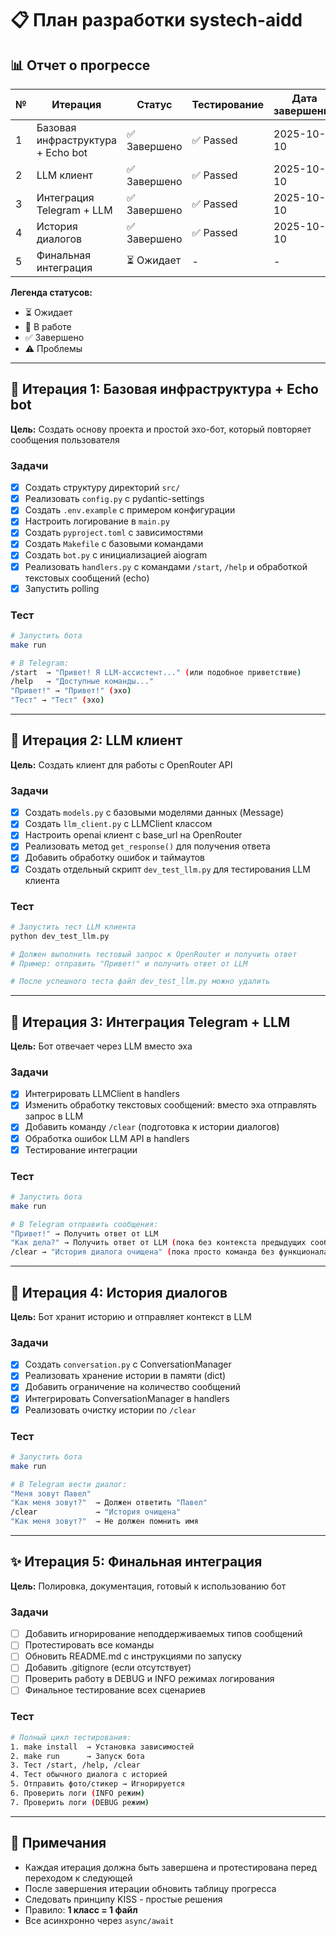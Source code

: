 # 📋 План разработки systech-aidd

## 📊 Отчет о прогрессе

| № | Итерация | Статус | Тестирование | Дата завершения |
|---|----------|--------|--------------|-----------------|
| 1 | Базовая инфраструктура + Echo bot | ✅ Завершено | ✅ Passed | 2025-10-10 |
| 2 | LLM клиент | ✅ Завершено | ✅ Passed | 2025-10-10 |
| 3 | Интеграция Telegram + LLM | ✅ Завершено | ✅ Passed | 2025-10-10 |
| 4 | История диалогов | ✅ Завершено | ✅ Passed | 2025-10-10 |
| 5 | Финальная интеграция | ⏳ Ожидает | - | - |

**Легенда статусов:**
- ⏳ Ожидает
- 🔄 В работе
- ✅ Завершено
- ⚠️ Проблемы

---

## 🚀 Итерация 1: Базовая инфраструктура + Echo bot

**Цель:** Создать основу проекта и простой эхо-бот, который повторяет сообщения пользователя

### Задачи
- [x] Создать структуру директорий `src/`
- [x] Реализовать `config.py` с pydantic-settings
- [x] Создать `.env.example` с примером конфигурации
- [x] Настроить логирование в `main.py`
- [x] Создать `pyproject.toml` с зависимостями
- [x] Создать `Makefile` с базовыми командами
- [x] Создать `bot.py` с инициализацией aiogram
- [x] Реализовать `handlers.py` с командами `/start`, `/help` и обработкой текстовых сообщений (echo)
- [x] Запустить polling

### Тест
```bash
# Запустить бота
make run

# В Telegram:
/start  → "Привет! Я LLM-ассистент..." (или подобное приветствие)
/help   → "Доступные команды..."
"Привет!" → "Привет!" (эхо)
"Тест" → "Тест" (эхо)
```

---

## 🧠 Итерация 2: LLM клиент

**Цель:** Создать клиент для работы с OpenRouter API

### Задачи
- [x] Создать `models.py` с базовыми моделями данных (Message)
- [x] Создать `llm_client.py` с LLMClient классом
- [x] Настроить openai клиент с base_url на OpenRouter
- [x] Реализовать метод `get_response()` для получения ответа
- [x] Добавить обработку ошибок и таймаутов
- [x] Создать отдельный скрипт `dev_test_llm.py` для тестирования LLM клиента

### Тест
```bash
# Запустить тест LLM клиента
python dev_test_llm.py

# Должен выполнить тестовый запрос к OpenRouter и получить ответ
# Пример: отправить "Привет!" и получить ответ от LLM

# После успешного теста файл dev_test_llm.py можно удалить
```

---

## 🔗 Итерация 3: Интеграция Telegram + LLM

**Цель:** Бот отвечает через LLM вместо эха

### Задачи
- [x] Интегрировать LLMClient в handlers
- [x] Изменить обработку текстовых сообщений: вместо эха отправлять запрос в LLM
- [x] Добавить команду `/clear` (подготовка к истории диалогов)
- [x] Обработка ошибок LLM API в handlers
- [x] Тестирование интеграции

### Тест
```bash
# Запустить бота
make run

# В Telegram отправить сообщения:
"Привет!" → Получить ответ от LLM
"Как дела?" → Получить ответ от LLM (пока без контекста предыдущих сообщений)
/clear → "История диалога очищена" (пока просто команда без функционала)
```

---

## 💬 Итерация 4: История диалогов

**Цель:** Бот хранит историю и отправляет контекст в LLM

### Задачи
- [x] Создать `conversation.py` с ConversationManager
- [x] Реализовать хранение истории в памяти (dict)
- [x] Добавить ограничение на количество сообщений
- [x] Интегрировать ConversationManager в handlers
- [x] Реализовать очистку истории по `/clear`

### Тест
```bash
# Запустить бота
make run

# В Telegram вести диалог:
"Меня зовут Павел"
"Как меня зовут?"  → Должен ответить "Павел"
/clear             → "История очищена"
"Как меня зовут?"  → Не должен помнить имя
```

---

## ✨ Итерация 5: Финальная интеграция

**Цель:** Полировка, документация, готовый к использованию бот

### Задачи
- [ ] Добавить игнорирование неподдерживаемых типов сообщений
- [ ] Протестировать все команды
- [ ] Обновить README.md с инструкциями по запуску
- [ ] Добавить .gitignore (если отсутствует)
- [ ] Проверить работу в DEBUG и INFO режимах логирования
- [ ] Финальное тестирование всех сценариев

### Тест
```bash
# Полный цикл тестирования:
1. make install  → Установка зависимостей
2. make run      → Запуск бота
3. Тест /start, /help, /clear
4. Тест обычного диалога с историей
5. Отправить фото/стикер → Игнорируется
6. Проверить логи (INFO режим)
7. Проверить логи (DEBUG режим)
```

---

## 📝 Примечания

- Каждая итерация должна быть завершена и протестирована перед переходом к следующей
- После завершения итерации обновить таблицу прогресса
- Следовать принципу KISS - простые решения
- Правило: **1 класс = 1 файл**
- Все асинхронно через `async/await`


